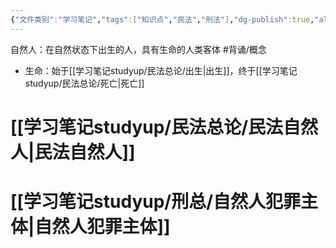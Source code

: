 ```yaml
---
{"文件类别":"学习笔记","tags":["知识点","民法","刑法"],"dg-publish":true,"aliases":["自然人"],"permalink":"/学习笔记studyup/刑总/自然人/","dgPassFrontmatter":true,"created":"2024-07-03T09:30:31.772+08:00","updated":"2024-11-17T15:52:45.996+08:00"}
---
```


自然人：在自然状态下出生的人，具有生命的人类客体 #背诵/概念 
- 生命：始于[[学习笔记studyup/民法总论/出生\|出生]]，终于[[学习笔记studyup/民法总论/死亡\|死亡]]
# [[学习笔记studyup/民法总论/民法自然人\|民法自然人]]
# [[学习笔记studyup/刑总/自然人犯罪主体\|自然人犯罪主体]]